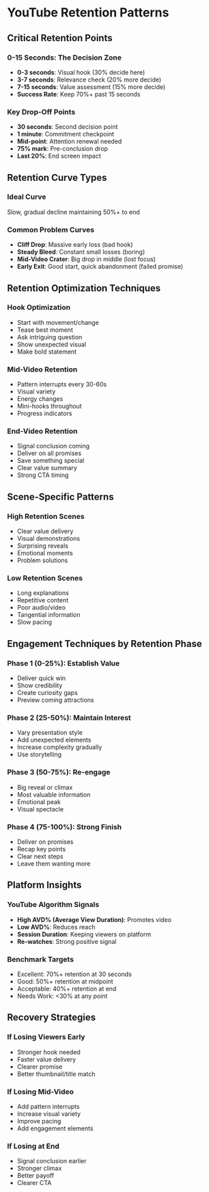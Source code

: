 # YouTube Retention Patterns

## Critical Retention Points

### 0-15 Seconds: The Decision Zone
- **0-3 seconds**: Visual hook (30% decide here)
- **3-7 seconds**: Relevance check (20% more decide)
- **7-15 seconds**: Value assessment (15% more decide)
- **Success Rate**: Keep 70%+ past 15 seconds

### Key Drop-Off Points
- **30 seconds**: Second decision point
- **1 minute**: Commitment checkpoint
- **Mid-point**: Attention renewal needed
- **75% mark**: Pre-conclusion drop
- **Last 20%**: End screen impact

## Retention Curve Types

### Ideal Curve
Slow, gradual decline maintaining 50%+ to end

### Common Problem Curves
- **Cliff Drop**: Massive early loss (bad hook)
- **Steady Bleed**: Constant small losses (boring)
- **Mid-Video Crater**: Big drop in middle (lost focus)
- **Early Exit**: Good start, quick abandonment (failed promise)

## Retention Optimization Techniques

### Hook Optimization
- Start with movement/change
- Tease best moment
- Ask intriguing question
- Show unexpected visual
- Make bold statement

### Mid-Video Retention
- Pattern interrupts every 30-60s
- Visual variety
- Energy changes
- Mini-hooks throughout
- Progress indicators

### End-Video Retention
- Signal conclusion coming
- Deliver on all promises
- Save something special
- Clear value summary
- Strong CTA timing

## Scene-Specific Patterns

### High Retention Scenes
- Clear value delivery
- Visual demonstrations
- Surprising reveals
- Emotional moments
- Problem solutions

### Low Retention Scenes
- Long explanations
- Repetitive content
- Poor audio/video
- Tangential information
- Slow pacing

## Engagement Techniques by Retention Phase

### Phase 1 (0-25%): Establish Value
- Deliver quick win
- Show credibility
- Create curiosity gaps
- Preview coming attractions

### Phase 2 (25-50%): Maintain Interest
- Vary presentation style
- Add unexpected elements
- Increase complexity gradually
- Use storytelling

### Phase 3 (50-75%): Re-engage
- Big reveal or climax
- Most valuable information
- Emotional peak
- Visual spectacle

### Phase 4 (75-100%): Strong Finish
- Deliver on promises
- Recap key points
- Clear next steps
- Leave them wanting more

## Platform Insights

### YouTube Algorithm Signals
- **High AVD% (Average View Duration)**: Promotes video
- **Low AVD%**: Reduces reach
- **Session Duration**: Keeping viewers on platform
- **Re-watches**: Strong positive signal

### Benchmark Targets
- Excellent: 70%+ retention at 30 seconds
- Good: 50%+ retention at midpoint
- Acceptable: 40%+ retention at end
- Needs Work: <30% at any point

## Recovery Strategies

### If Losing Viewers Early
- Stronger hook needed
- Faster value delivery
- Clearer promise
- Better thumbnail/title match

### If Losing Mid-Video
- Add pattern interrupts
- Increase visual variety
- Improve pacing
- Add engagement elements

### If Losing at End
- Signal conclusion earlier
- Stronger climax
- Better payoff
- Clearer CTA